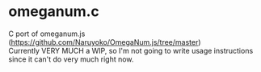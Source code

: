 # omeganum.c
C port of omeganum.js (https://github.com/Naruyoko/OmegaNum.js/tree/master) <br>
Currently VERY MUCH a WIP, so I'm not going to write usage instructions since it can't do very much right now.
